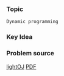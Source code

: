 
### Topic

    Dynamic programming


### Key Idea


### Problem source

[lightOJ](http://lightoj.com/volume_showproblem.php?problem=1021)
[PDF](http://lightoj.com/volume_showproblem.php?problem=1021&language=english&type=pdf)
